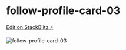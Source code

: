 # follow-profile-card-03

[Edit on StackBlitz ⚡️](https://stackblitz.com/edit/follow-profile-card-03)

![follow-profile-card-03](https://user-images.githubusercontent.com/115601442/206719265-31e5683f-9744-4876-9d5d-539b9d8277bf.png)
